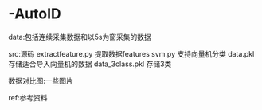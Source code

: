 # -AutoID

data:包括连续采集数据和以5s为窗采集的数据

src:源码 extractfeature.py 提取数据features svm.py 支持向量机分类 data.pkl 存储适合导入向量机的数据 data_3class.pkl 存储3类

数据对比图:一些图片

ref:参考资料